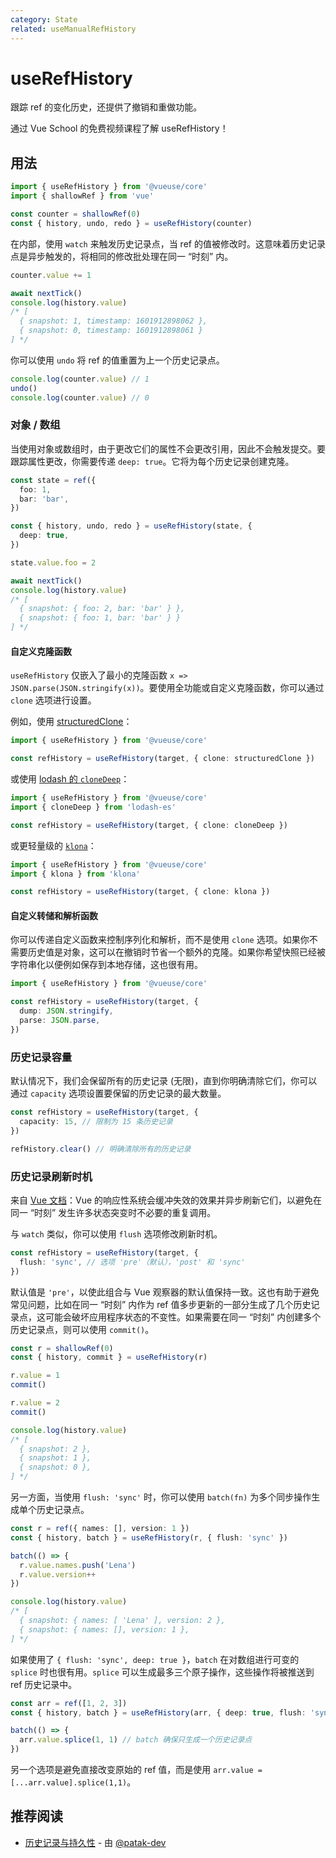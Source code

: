 ```yaml
---
category: State
related: useManualRefHistory
---
```


# useRefHistory

跟踪 ref 的变化历史，还提供了撤销和重做功能。

<CourseLink href="https://vueschool.io/lessons/ref-history-with-vueuse?friend=vueuse">通过 Vue School 的免费视频课程了解 useRefHistory！</CourseLink>

## 用法

```ts {5}
import { useRefHistory } from '@vueuse/core'
import { shallowRef } from 'vue'

const counter = shallowRef(0)
const { history, undo, redo } = useRefHistory(counter)
```

在内部，使用 `watch` 来触发历史记录点，当 ref 的值被修改时。这意味着历史记录点是异步触发的，将相同的修改批处理在同一 “时刻” 内。

```ts
counter.value += 1

await nextTick()
console.log(history.value)
/* [
  { snapshot: 1, timestamp: 1601912898062 },
  { snapshot: 0, timestamp: 1601912898061 }
] */
```

你可以使用 `undo` 将 ref 的值重置为上一个历史记录点。

```ts
console.log(counter.value) // 1
undo()
console.log(counter.value) // 0
```

### 对象 / 数组

当使用对象或数组时，由于更改它们的属性不会更改引用，因此不会触发提交。要跟踪属性更改，你需要传递 `deep: true`。它将为每个历史记录创建克隆。

```ts
const state = ref({
  foo: 1,
  bar: 'bar',
})

const { history, undo, redo } = useRefHistory(state, {
  deep: true,
})

state.value.foo = 2

await nextTick()
console.log(history.value)
/* [
  { snapshot: { foo: 2, bar: 'bar' } },
  { snapshot: { foo: 1, bar: 'bar' } }
] */
```

#### 自定义克隆函数

`useRefHistory` 仅嵌入了最小的克隆函数 `x => JSON.parse(JSON.stringify(x))`。要使用全功能或自定义克隆函数，你可以通过 `clone` 选项进行设置。

例如，使用 [structuredClone](https://developer.mozilla.org/en-US/docs/Web/API/structuredClone)：

```ts
import { useRefHistory } from '@vueuse/core'

const refHistory = useRefHistory(target, { clone: structuredClone })
```

或使用 [lodash 的 `cloneDeep`](https://lodash.com/docs/4.17.15#cloneDeep)：

```ts
import { useRefHistory } from '@vueuse/core'
import { cloneDeep } from 'lodash-es'

const refHistory = useRefHistory(target, { clone: cloneDeep })
```

或更轻量级的 [`klona`](https://github.com/lukeed/klona)：

```ts
import { useRefHistory } from '@vueuse/core'
import { klona } from 'klona'

const refHistory = useRefHistory(target, { clone: klona })
```

#### 自定义转储和解析函数

你可以传递自定义函数来控制序列化和解析，而不是使用 `clone` 选项。如果你不需要历史值是对象，这可以在撤销时节省一个额外的克隆。如果你希望快照已经被字符串化以便例如保存到本地存储，这也很有用。

```ts
import { useRefHistory } from '@vueuse/core'

const refHistory = useRefHistory(target, {
  dump: JSON.stringify,
  parse: JSON.parse,
})
```

### 历史记录容量

默认情况下，我们会保留所有的历史记录 (无限)，直到你明确清除它们，你可以通过 `capacity` 选项设置要保留的历史记录的最大数量。

```ts
const refHistory = useRefHistory(target, {
  capacity: 15, // 限制为 15 条历史记录
})

refHistory.clear() // 明确清除所有的历史记录
```

### 历史记录刷新时机

来自 [Vue 文档](https://vue.zhcndoc.com/guide/essentials/watchers.html#callback-flush-timing)：Vue 的响应性系统会缓冲失效的效果并异步刷新它们，以避免在同一 “时刻” 发生许多状态突变时不必要的重复调用。

与 `watch` 类似，你可以使用 `flush` 选项修改刷新时机。

```ts
const refHistory = useRefHistory(target, {
  flush: 'sync', // 选项 'pre'（默认），'post' 和 'sync'
})
```

默认值是 `'pre'`，以使此组合与 Vue 观察器的默认值保持一致。这也有助于避免常见问题，比如在同一 “时刻” 内作为 ref 值多步更新的一部分生成了几个历史记录点，这可能会破坏应用程序状态的不变性。如果需要在同一 “时刻” 内创建多个历史记录点，则可以使用 `commit()`。

```ts
const r = shallowRef(0)
const { history, commit } = useRefHistory(r)

r.value = 1
commit()

r.value = 2
commit()

console.log(history.value)
/* [
  { snapshot: 2 },
  { snapshot: 1 },
  { snapshot: 0 },
] */
```

另一方面，当使用 `flush: 'sync'` 时，你可以使用 `batch(fn)` 为多个同步操作生成单个历史记录点。

```ts
const r = ref({ names: [], version: 1 })
const { history, batch } = useRefHistory(r, { flush: 'sync' })

batch(() => {
  r.value.names.push('Lena')
  r.value.version++
})

console.log(history.value)
/* [
  { snapshot: { names: [ 'Lena' ], version: 2 },
  { snapshot: { names: [], version: 1 },
] */
```

如果使用了 `{ flush: 'sync', deep: true }`，`batch` 在对数组进行可变的 `splice` 时也很有用。`splice` 可以生成最多三个原子操作，这些操作将被推送到 ref 历史记录中。

```ts
const arr = ref([1, 2, 3])
const { history, batch } = useRefHistory(arr, { deep: true, flush: 'sync' })

batch(() => {
  arr.value.splice(1, 1) // batch 确保只生成一个历史记录点
})
```

另一个选项是避免直接改变原始的 ref 值，而是使用 `arr.value = [...arr.value].splice(1,1)`。

## 推荐阅读

- [历史记录与持久性](https://patak.dev/vue/history-and-persistence.html) - 由 [@patak-dev](https://github.com/patak-dev)
